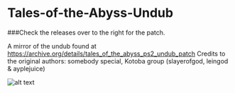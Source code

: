 # Tales-of-the-Abyss-Undub
###Check the releases over to the right for the patch.

A mirror of the undub found at https://archive.org/details/tales_of_the_abyss_ps2_undub_patch
Credits to the original authors:
somebody special, Kotoba group (slayerofgod, leingod & ayplejuice)

![alt text](https://github.com/lifebottle/Tales-of-the-Abyss-Undub/blob/883da329cdbd43798ac9b37fd822be4d4772c364/TOTA%20Logo.jpg)

